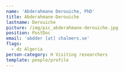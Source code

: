 ```yaml
---
name: 'Abderahmane Derouiche, PhD'
title: Abderahmane-Derouiche
lastname: Derouiche
picture: /img/pic_abderahmane-derouiche.jpg
position: PostDoc
email: 'abdder [at] chalmers.se'
flags:
  - dz Algeria
person-category: H Visiting researchers
template: people/profile
---
```


